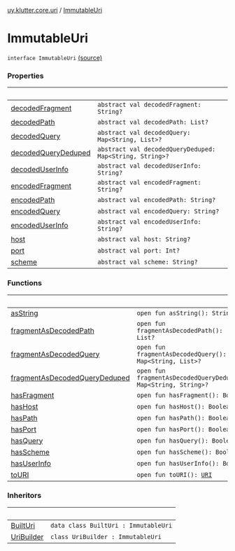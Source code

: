 [uy.klutter.core.uri](../index.md) / [ImmutableUri](.)


# ImmutableUri
<code>interface ImmutableUri</code> [(source)](https://github.com/kohesive/klutter/blob/master/core-jdk6/src/main/kotlin/uy/klutter/core/uri/UriBuilder.kt#L28)<br/>


### Properties

|&nbsp;|&nbsp;|
|---|---|
| [decodedFragment](decoded-fragment.md) | <code>abstract val decodedFragment: String?</code><br/> |
| [decodedPath](decoded-path.md) | <code>abstract val decodedPath: List<String>?</code><br/> |
| [decodedQuery](decoded-query.md) | <code>abstract val decodedQuery: Map<String, List<String>>?</code><br/> |
| [decodedQueryDeduped](decoded-query-deduped.md) | <code>abstract val decodedQueryDeduped: Map<String, String>?</code><br/> |
| [decodedUserInfo](decoded-user-info.md) | <code>abstract val decodedUserInfo: String?</code><br/> |
| [encodedFragment](encoded-fragment.md) | <code>abstract val encodedFragment: String?</code><br/> |
| [encodedPath](encoded-path.md) | <code>abstract val encodedPath: String?</code><br/> |
| [encodedQuery](encoded-query.md) | <code>abstract val encodedQuery: String?</code><br/> |
| [encodedUserInfo](encoded-user-info.md) | <code>abstract val encodedUserInfo: String?</code><br/> |
| [host](host.md) | <code>abstract val host: String?</code><br/> |
| [port](port.md) | <code>abstract val port: Int?</code><br/> |
| [scheme](scheme.md) | <code>abstract val scheme: String?</code><br/> |

### Functions

|&nbsp;|&nbsp;|
|---|---|
| [asString](as-string.md) | <code>open fun asString(): String</code><br/> |
| [fragmentAsDecodedPath](fragment-as-decoded-path.md) | <code>open fun fragmentAsDecodedPath(): List<String>?</code><br/> |
| [fragmentAsDecodedQuery](fragment-as-decoded-query.md) | <code>open fun fragmentAsDecodedQuery(): Map<String, List<String>>?</code><br/> |
| [fragmentAsDecodedQueryDeduped](fragment-as-decoded-query-deduped.md) | <code>open fun fragmentAsDecodedQueryDeduped(): Map<String, String>?</code><br/> |
| [hasFragment](has-fragment.md) | <code>open fun hasFragment(): Boolean</code><br/> |
| [hasHost](has-host.md) | <code>open fun hasHost(): Boolean</code><br/> |
| [hasPath](has-path.md) | <code>open fun hasPath(): Boolean</code><br/> |
| [hasPort](has-port.md) | <code>open fun hasPort(): Boolean</code><br/> |
| [hasQuery](has-query.md) | <code>open fun hasQuery(): Boolean</code><br/> |
| [hasScheme](has-scheme.md) | <code>open fun hasScheme(): Boolean</code><br/> |
| [hasUserInfo](has-user-info.md) | <code>open fun hasUserInfo(): Boolean</code><br/> |
| [toURI](to-u-r-i.md) | <code>open fun toURI(): [URI](http://docs.oracle.com/javase/6/docs/api/java/net/URI.html)</code><br/> |

### Inheritors

|&nbsp;|&nbsp;|
|---|---|
| [BuiltUri](../-uri-builder/-built-uri/index.md) | <code>data class BuiltUri : ImmutableUri</code><br/> |
| [UriBuilder](../-uri-builder/index.md) | <code>class UriBuilder : ImmutableUri</code><br/> |
